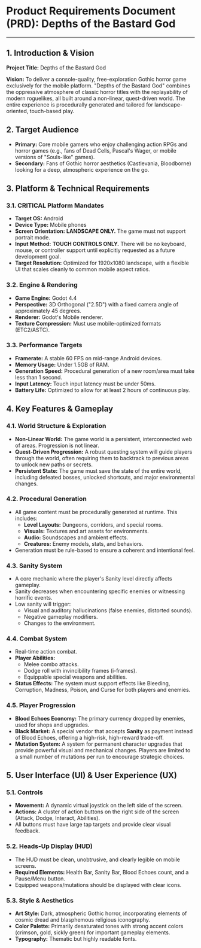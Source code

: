 # Product Requirements Document (PRD): Depths of the Bastard God

---

## 1. Introduction & Vision

**Project Title:** Depths of the Bastard God

**Vision:** To deliver a console-quality, free-exploration Gothic horror game exclusively for the mobile platform. "Depths of the Bastard God" combines the oppressive atmosphere of classic horror titles with the replayability of modern roguelikes, all built around a non-linear, quest-driven world. The entire experience is procedurally generated and tailored for landscape-oriented, touch-based play.

## 2. Target Audience

-   **Primary:** Core mobile gamers who enjoy challenging action RPGs and horror games (e.g., fans of Dead Cells, Pascal's Wager, or mobile versions of "Souls-like" games).
-   **Secondary:** Fans of Gothic horror aesthetics (Castlevania, Bloodborne) looking for a deep, atmospheric experience on the go.

## 3. Platform & Technical Requirements

### 3.1. CRITICAL Platform Mandates
-   **Target OS:** Android
-   **Device Type:** Mobile phones
-   **Screen Orientation:** **LANDSCAPE ONLY.** The game must not support portrait mode.
-   **Input Method:** **TOUCH CONTROLS ONLY.** There will be no keyboard, mouse, or controller support until explicitly requested as a future development goal.
-   **Target Resolution:** Optimized for 1920x1080 landscape, with a flexible UI that scales cleanly to common mobile aspect ratios.

### 3.2. Engine & Rendering
-   **Game Engine:** Godot 4.4
-   **Perspective:** 3D Orthogonal ("2.5D") with a fixed camera angle of approximately 45 degrees.
-   **Renderer:** Godot's Mobile renderer.
-   **Texture Compression:** Must use mobile-optimized formats (ETC2/ASTC).

### 3.3. Performance Targets
-   **Framerate:** A stable 60 FPS on mid-range Android devices.
-   **Memory Usage:** Under 1.5GB of RAM.
-   **Generation Speed:** Procedural generation of a new room/area must take less than 1 second.
-   **Input Latency:** Touch input latency must be under 50ms.
-   **Battery Life:** Optimized to allow for at least 2 hours of continuous play.

## 4. Key Features & Gameplay

### 4.1. World Structure & Exploration
-   **Non-Linear World:** The game world is a persistent, interconnected web of areas. Progression is not linear.
-   **Quest-Driven Progression:** A robust questing system will guide players through the world, often requiring them to backtrack to previous areas to unlock new paths or secrets.
-   **Persistent State:** The game must save the state of the entire world, including defeated bosses, unlocked shortcuts, and major environmental changes.

### 4.2. Procedural Generation
-   All game content must be procedurally generated at runtime. This includes:
    -   **Level Layouts:** Dungeons, corridors, and special rooms.
    -   **Visuals:** Textures and art assets for environments.
    -   **Audio:** Soundscapes and ambient effects.
    -   **Creatures:** Enemy models, stats, and behaviors.
-   Generation must be rule-based to ensure a coherent and intentional feel.

### 4.3. Sanity System
-   A core mechanic where the player's Sanity level directly affects gameplay.
-   Sanity decreases when encountering specific enemies or witnessing horrific events.
-   Low sanity will trigger:
    -   Visual and auditory hallucinations (false enemies, distorted sounds).
    -   Negative gameplay modifiers.
    -   Changes to the environment.

### 4.4. Combat System
-   Real-time action combat.
-   **Player Abilities:**
    -   Melee combo attacks.
    -   Dodge roll with invincibility frames (i-frames).
    -   Equippable special weapons and abilities.
-   **Status Effects:** The system must support effects like Bleeding, Corruption, Madness, Poison, and Curse for both players and enemies.

### 4.5. Player Progression
-   **Blood Echoes Economy:** The primary currency dropped by enemies, used for shops and upgrades.
-   **Black Market:** A special vendor that accepts **Sanity** as payment instead of Blood Echoes, offering a high-risk, high-reward trade-off.
-   **Mutation System:** A system for permanent character upgrades that provide powerful visual and mechanical changes. Players are limited to a small number of mutations per run to encourage strategic choices.

## 5. User Interface (UI) & User Experience (UX)

### 5.1. Controls
-   **Movement:** A dynamic virtual joystick on the left side of the screen.
-   **Actions:** A cluster of action buttons on the right side of the screen (Attack, Dodge, Interact, Abilities).
-   All buttons must have large tap targets and provide clear visual feedback.

### 5.2. Heads-Up Display (HUD)
-   The HUD must be clean, unobtrusive, and clearly legible on mobile screens.
-   **Required Elements:** Health Bar, Sanity Bar, Blood Echoes count, and a Pause/Menu button.
-   Equipped weapons/mutations should be displayed with clear icons.

### 5.3. Style & Aesthetics
-   **Art Style:** Dark, atmospheric Gothic horror, incorporating elements of cosmic dread and blasphemous religious iconography.
-   **Color Palette:** Primarily desaturated tones with strong accent colors (crimson, gold, sickly green) for important gameplay elements.
-   **Typography:** Thematic but highly readable fonts. 